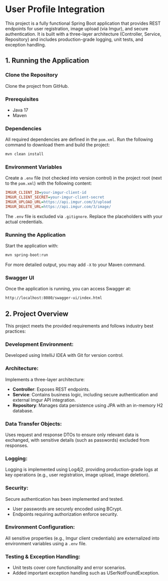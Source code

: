 # User Profile Integration

This project is a fully functional Spring Boot application that provides REST endpoints for user registration, image upload (via Imgur), and secure authentication. It is built with a three-layer architecture (Controller, Service, Repository) and includes production-grade logging, unit tests, and exception handling.

## 1. Running the Application

### Clone the Repository
Clone the project from GitHub.

### Prerequisites
- Java 17
- Maven

### Dependencies
All required dependencies are defined in the `pom.xml`. Run the following command to download them and build the project:

```bash
mvn clean install
```

### Environment Variables
Create a `.env` file (not checked into version control) in the project root (next to the `pom.xml`) with the following content:

```ini
IMGUR_CLIENT_ID=your-imgur-client-id
IMGUR_CLIENT_SECRET=your-imgur-client-secret
IMGUR_UPLOAD_URL=https://api.imgur.com/3/upload
IMGUR_DELETE_URL=https://api.imgur.com/3/image/
```

The `.env` file is excluded via `.gitignore`. Replace the placeholders with your actual credentials.

### Running the Application
Start the application with:

```bash
mvn spring-boot:run
```

For more detailed output, you may add `-X` to your Maven command.

### Swagger UI
Once the application is running, you can access Swagger at:

```bash
http://localhost:8080/swagger-ui/index.html
```

## 2. Project Overview
This project meets the provided requirements and follows industry best practices:

### Development Environment:
Developed using IntelliJ IDEA with Git for version control.

### Architecture:
Implements a three-layer architecture:
- **Controller**: Exposes REST endpoints.
- **Service**: Contains business logic, including secure authentication and external Imgur API integration.
- **Repository**: Manages data persistence using JPA with an in-memory H2 database.

### Data Transfer Objects:
Uses request and response DTOs to ensure only relevant data is exchanged, with sensitive details (such as passwords) excluded from responses.

### Logging:
Logging is implemented using Log4j2, providing production-grade logs at key operations (e.g., user registration, image upload, image deletion).

### Security:
Secure authentication has been implemented and tested.
- User passwords are securely encoded using BCrypt.
- Endpoints requiring authorization enforce security.

### Environment Configuration:
All sensitive properties (e.g., Imgur client credentials) are externalized into environment variables using a `.env` file.

### Testing & Exception Handling:
- Unit tests cover core functionality and error scenarios.
- Added important exception handling such as USerNotFoundException.
